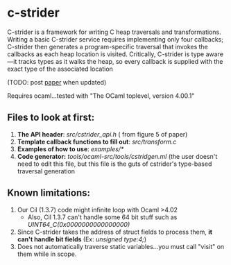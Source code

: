 c-strider
=========

C-strider is a framework for writing C heap traversals and
transformations. Writing a basic C-strider service requires implementing only four callbacks; C-strider then
generates a program-specific traversal that invokes the callbacks as each heap location is visited. Critically,
C-strider is type aware—it tracks types as it walks the heap, so every callback is supplied with the exact type
of the associated location


(TODO: post [paper] when updated)

Requires ocaml...tested with "The OCaml toplevel, version 4.00.1"

Files to look at first:
----------------------
1. **The API header**: _src/cstrider_api.h_ ( from figure 5 of paper)
2. **Template callback functions to fill out**: _src/transform.c_
3. **Examples of how to use**: _examples/*_
4. **Code generator:** _tools/ocaml-src/tools/cstridgen.ml_ (the user doesn't need to edit this file, but this file is the guts of cstrider's type-based traversal generation



Known limitations:
---------------------
1. Our Cil (1.3.7) code might infinite loop with Ocaml >4.02
   - Also, Cil 1.3.7 can't handle some 64 bit stuff such as _UINT64_C(0x0000000000000000)_
2. Since C-strider takes the address of struct fields to process them, **it can't handle bit fields**  (Ex: _unsigned type:4;_)
3. Does not automatically traverse static variables...you must call "visit" on them while in scope.


[paper]: http://www.cs.umd.edu/~ksaur/pubs/cstrider.pdf
